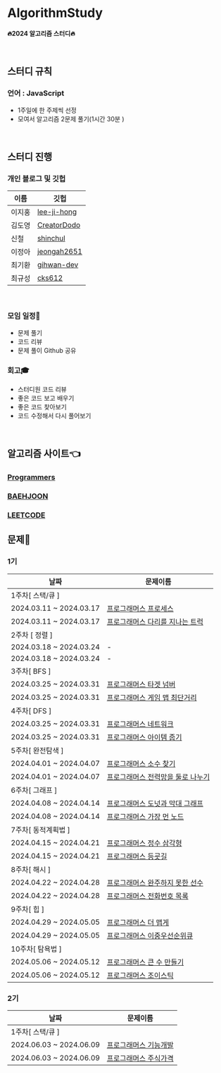 # AlgorithmStudy
**🔥2024 알고리즘 스터디🔥**

<br>

## 스터디 규칙

### 언어 : JavaScript
  - 1주일에 한 주제씩 선정
  - 모여서 알고리즘 2문제 풀기(1시간 30분 )
<br>

## **스터디 진행**

### 개인 블로그 및 깃헙

| 이름 | 깃헙 |
|---|---|
| 이지홍 | [lee-ji-hong](https://github.com/lee-ji-hong) |
| 김도영 | [CreatorDodo](https://github.com/CreatorDodo) |
| 신철 | [shinchul](github.com/shinchul) |
| 이정아 | [jeongah2651](https://github.com/jeongah2651) |
| 최기환 | [gihwan-dev](https://github.com/gihwan-dev) |
| 최규성 | [cks612](https://github.com/cks612) |

<br>


### 모임 일정📅
  - 문제 풀기
  - 코드 리뷰
  - 문제 풀이 Github 공유

### 회고🎓
  - 스터디원 코드 리뷰
  - 좋은 코드 보고 배우기
  - 좋은 코드 찾아보기
  - 코드 수정해서 다시 풀어보기

<br>

## **알고리즘 사이트👈** 
### [Programmers](https://programmers.co.kr/learn/challenges?tab=all_challenges)<br>
### [BAEHJOON](https://www.acmicpc.net/)<br>
### [LEETCODE](https://leetcode.com/)<br>

## **문제**🥳

### 1기
| 날짜 | 문제이름 | 
|---|---|
|1주차[ 스택/큐 ]|
| 2024.03.11 ~ 2024.03.17 | [프로그래머스 프로세스](https://school.programmers.co.kr/learn/courses/30/lessons/42587) |
| 2024.03.11 ~ 2024.03.17 | [프로그래머스 다리를 지나는 트럭](https://school.programmers.co.kr/learn/courses/30/lessons/42583) |
|2주차 [ 정렬 ]|
| 2024.03.18 ~ 2024.03.24 | - |
| 2024.03.18 ~ 2024.03.24 | - |
|3주차[ BFS ]|
| 2024.03.25 ~ 2024.03.31 | [프로그래머스 타겟 넘버](https://school.programmers.co.kr/learn/courses/30/lessons/43165) |
| 2024.03.25 ~ 2024.03.31 | [프로그래머스 게임 맵 최단거리](https://school.programmers.co.kr/learn/courses/30/lessons/1844) |
|4주차[ DFS ]|
| 2024.03.25 ~ 2024.03.31 | [프로그래머스 네트워크](https://school.programmers.co.kr/learn/courses/30/lessons/43162) |
| 2024.03.25 ~ 2024.03.31 | [프로그래머스 아이템 줍기](https://school.programmers.co.kr/learn/courses/30/lessons/87694) |
|5주차[ 완전탐색 ]|
| 2024.04.01 ~ 2024.04.07 | [프로그래머스 소수 찾기](https://school.programmers.co.kr/learn/courses/30/lessons/42839) |
| 2024.04.01 ~ 2024.04.07 | [프로그래머스 전력망을 둘로 나누기](https://school.programmers.co.kr/learn/courses/30/lessons/86971) |
|6주차[ 그래프 ]|
| 2024.04.08 ~ 2024.04.14 | [프로그래머스 도넛과 막대 그래프](https://school.programmers.co.kr/learn/courses/30/lessons/258711) |
| 2024.04.08 ~ 2024.04.14 | [프로그래머스 가장 먼 노드](https://school.programmers.co.kr/learn/courses/30/lessons/49189) |
|7주차[ 동적계획법 ]|
| 2024.04.15 ~ 2024.04.21 | [프로그래머스 정수 삼각형](https://school.programmers.co.kr/learn/courses/30/lessons/43105) |
| 2024.04.15 ~ 2024.04.21 | [프로그래머스 등굣길](https://school.programmers.co.kr/learn/courses/30/lessons/42898) |
|8주차[ 해시 ]|
| 2024.04.22 ~ 2024.04.28 | [프로그래머스 완주하지 못한 선수](https://school.programmers.co.kr/learn/courses/30/lessons/42576) |
| 2024.04.22 ~ 2024.04.28 | [프로그래머스 전화번호 목록](https://school.programmers.co.kr/learn/courses/30/lessons/42577) |
|9주차[ 힙 ]|
| 2024.04.29 ~ 2024.05.05 | [프로그래머스 더 맵게](https://school.programmers.co.kr/learn/courses/30/lessons/42626) |
| 2024.04.29 ~ 2024.05.05 | [프로그래머스 이중우선순위큐](https://school.programmers.co.kr/learn/courses/30/lessons/42628) |
|10주차[ 탐욕법 ]|
| 2024.05.06 ~ 2024.05.12 | [프로그래머스 큰 수 만들기](https://school.programmers.co.kr/learn/courses/30/lessons/42883) |
| 2024.05.06 ~ 2024.05.12 | [프로그래머스 조이스틱](https://school.programmers.co.kr/learn/courses/30/lessons/42860) |


### 2기
| 날짜 | 문제이름 | 
|---|---|
|1주차[ 스택/큐 ]|
| 2024.06.03 ~ 2024.06.09 | [프로그래머스 기능개발](https://school.programmers.co.kr/learn/courses/30/lessons/42586) |
| 2024.06.03 ~ 2024.06.09 | [프로그래머스 주식가격](https://school.programmers.co.kr/learn/courses/30/lessons/42584) |


